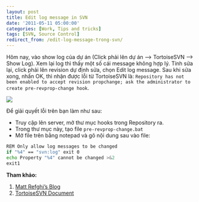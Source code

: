 ```yaml
---
layout: post
title: Edit log message in SVN
date: '2011-05-11 05:00:00'
categories: [Work, Tips and tricks]
tags: [SVN, Source Control]
redirect_from: /edit-log-message-trong-svn/
---
```


Hôm nay, vào show log của dự án (Click phải lên dự án –> TortoiseSVN –> Show Log). Xem lại log thì thấy một số cái message không hợp lý. Tính sửa lại, click phải lên revision dự định sửa, chọn Edit log message. Sau khi sửa xong, nhấn OK, thì nhận được lỗi từ TortoiseSVN là: `Repository has not been enabled to accept revision propchange; ask the administrator to create pre-revprop-change hook`.

![](http://trinhvanchung.files.wordpress.com/2011/05/image.png)

Để giải quyết lỗi trên bạn làm như sau:

- Truy cập lên server, mở thư mục hooks trong Repository ra.
- Trong thư mục này, tạo file `pre-revprop-change.bat`
- Mở file trên bằng notepad và gõ nội dung sau vào file:

~~~ bash
REM Only allow log messages to be changed
if "%4" == "svn:log" exit 0
echo Property "%4" cannot be changed >&2
exit1
~~~

**Tham khảo:**

1. [Matt Refghi’s Blog](http://mattrefghi.com/wordpress/subversion-repository-has-not-been-enabled-to-accept-revision-propchanges/)
2. [TortoiseSVN Document](http://tortoisesvn.net/docs/release/TortoiseSVN_en/tsvn-repository-hooks.html)